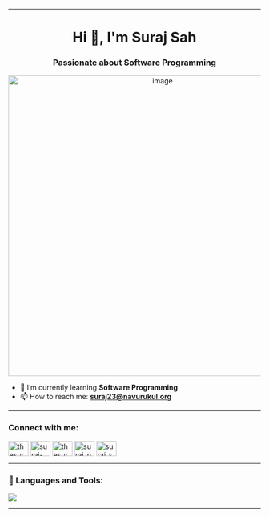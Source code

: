 
---

<h1 align="center">Hi 👋, I'm Suraj Sah</h1>
<h3 align="center">Passionate about Software Programming</h3>

<p align="center">
  <img src="https://media.istockphoto.com/id/1356364287/photo/close-up-focus-on-persons-hands-typing-on-the-desktop-computer-backlit-keyboard-screens-show.jpg?s=612x612&w=0&k=20&c=ijjq-DLNxIaPuGvIX8k06IZxMAjGpyJeboaV_byCX9k=" alt="image" width="600"/>
</p>

- 🌱 I’m currently learning **Software Programming**
- 📫 How to reach me: **suraj23@navurukul.org**


---

<h3 align="left">Connect with me:</h3>
<p align="left">
  <a href="https://twitter.com/thesuraj964" target="blank"><img align="center" src="https://raw.githubusercontent.com/rahuldkjain/github-profile-readme-generator/master/src/images/icons/Social/twitter.svg" alt="thesuraj964" height="30" width="40" /></a>
  <a href="https://linkedin.com/in/suraj-sah-b350a42b9" target="blank"><img align="center" src="https://raw.githubusercontent.com/rahuldkjain/github-profile-readme-generator/master/src/images/icons/Social/linked-in-alt.svg" alt="suraj-sah-b350a42b9" height="30" width="40" /></a>
  <a href="https://instagram.com/thesuraj964" target="blank"><img align="center" src="https://raw.githubusercontent.com/rahuldkjain/github-profile-readme-generator/master/src/images/icons/Social/instagram.svg" alt="thesuraj964" height="30" width="40" /></a>
  <a href="https://www.codechef.com/users/suraj_ng" target="blank"><img align="center" src="https://cdn.jsdelivr.net/npm/simple-icons@3.1.0/icons/codechef.svg" alt="suraj_ng" height="30" width="40" /></a>
  <a href="https://discord.com/channels/@suraj_sah" target="blank"><img align="center" src="https://raw.githubusercontent.com/rahuldkjain/github-profile-readme-generator/master/src/images/icons/Social/discord.svg" alt="suraj_sah" height="30" width="40" /></a>
</p>

---

<h3 align="left">🧰 Languages and Tools:</h3>
<p align="left">
  <img src="https://skillicons.dev/icons?i=js,ts,python,html,css,react,nextjs,nodejs,express,mongodb,mysql,postgres,tailwind,bootstrap,figma,vite,vscode,git,github,postman,webpack" />
</p>

---
